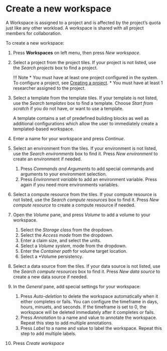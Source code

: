 # Create a new workspace
A Workspace is assigned to a project and is affected by the project’s quota just like any other workload. A workspace is shared with all project members for collaboration.

To create a new workspace:

1. Press **Workspaces** on left menu, then press *New workspace*.
2. Select a project from the project tiles. If your project is not listed, use the *Search projects* box to find a project.

    !!! Note
        * You must have at least one project configured in the system. To configure a project, see [Creating a project](../../../../admin/admin-ui-setup/project-setup.md#create-a-project).
        * You must have at least 1 researcher assigned to the project.

3. Select a template from the template tiles. If your template is not listed, use the *Search templates* box to find a template. Choose *Start from scratch* if you do not have, or want to use a template.

     A template contains a set of predefined building blocks as well as additional configurations which allow the user to immediately create a templated-based workspace.

4. Enter a name for your workspace and press *Continue*.
5. Select an environment from the tiles. If your environment is not listed, use the *Search environments* box to find it. Press *New environment* to create an environment if needed.
   1. Press *Commands and Arguments* to add special commands and arguments to your environment selection.
   2. Press *Environment variable* to add an environment variable. Press again if you need more environments variables.
6. Select a compute resource from the tiles. If your compute resource is not listed, use the *Search compute resources* box to find it. Press *New compute resource* to create a compute resource if needed.
7. Open the *Volume* pane, and press *Volume* to add a volume to your workspace.
   1. Select the *Storage class* from the dropdown.
   2. Select the *Access mode* from the dropdown.
   3. Enter a claim size, and select the units.
   4. Select a *Volume system*, mode from the dropdown.
   5. Enter the *Container path* for volume target location.
   6. Select a *Volume persistency.
8. Select a data source from the tiles. If your data source is not listed, use the *Search compute resources* box to find it. Press *New data source* to create a new data source if needed.
9. In the *General* pane, add special settings for your workspace:
   1. Press *Auto-deletion* to delete the workspace automatically when it either completes or fails. You can configure the timeframe in days, hours, minuets, and seconds. If the timeframe is set to 0, the workspace will be deleted immediately after it completes or fails.
   2. Press *Annotation* to a name and value to annotate the workspace. Repeat this step to add multiple annotations.
   3. Press *Label* to a name and value to label the workspace. Repeat this step to add multiple labels.
10. Press *Create workspace*
